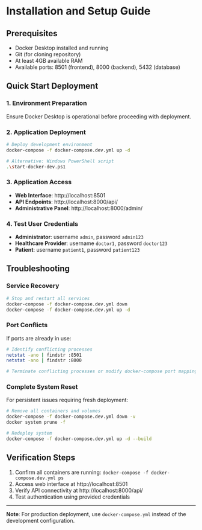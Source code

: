 # Installation and Setup Guide

## Prerequisites

- Docker Desktop installed and running
- Git (for cloning repository)
- At least 4GB available RAM
- Available ports: 8501 (frontend), 8000 (backend), 5432 (database)

## Quick Start Deployment

### 1. Environment Preparation
Ensure Docker Desktop is operational before proceeding with deployment.

### 2. Application Deployment
```bash
# Deploy development environment
docker-compose -f docker-compose.dev.yml up -d

# Alternative: Windows PowerShell script
.\start-docker-dev.ps1
```

### 3. Application Access
- **Web Interface**: http://localhost:8501
- **API Endpoints**: http://localhost:8000/api/
- **Administrative Panel**: http://localhost:8000/admin/

### 4. Test User Credentials
- **Administrator**: username `admin`, password `admin123`
- **Healthcare Provider**: username `doctor1`, password `doctor123`  
- **Patient**: username `patient1`, password `patient123`

## Troubleshooting

### Service Recovery
```bash
# Stop and restart all services
docker-compose -f docker-compose.dev.yml down
docker-compose -f docker-compose.dev.yml up -d
```

### Port Conflicts
If ports are already in use:
```bash
# Identify conflicting processes
netstat -ano | findstr :8501
netstat -ano | findstr :8000

# Terminate conflicting processes or modify docker-compose port mappings
```

### Complete System Reset
For persistent issues requiring fresh deployment:
```bash
# Remove all containers and volumes
docker-compose -f docker-compose.dev.yml down -v
docker system prune -f

# Redeploy system
docker-compose -f docker-compose.dev.yml up -d --build
```

## Verification Steps

1. Confirm all containers are running: `docker-compose -f docker-compose.dev.yml ps`
2. Access web interface at http://localhost:8501
3. Verify API connectivity at http://localhost:8000/api/
4. Test authentication using provided credentials

---

**Note**: For production deployment, use `docker-compose.yml` instead of the development configuration.
